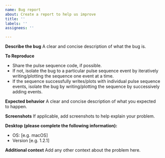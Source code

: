 ```yaml
---
name: Bug report
about: Create a report to help us improve
title: ''
labels: ''
assignees: ''

---
```


**Describe the bug**
A clear and concise description of what the bug is.

**To Reproduce**
- Share the pulse sequence code, if possible.
- If not, isolate the bug to a particular pulse sequence event by iteratively writing/plotting the sequence one event at a time.
- If the sequence successfully writes/plots with individual pulse sequence events, isolate the bug by writing/plotting the sequence by successively adding events.

**Expected behavior**
A clear and concise description of what you expected to happen.

**Screenshots**
If applicable, add screenshots to help explain your problem.

**Desktop (please complete the following information):**
 - OS: [e.g. macOS]
 - Version [e.g. 1.2.1]

**Additional context**
Add any other context about the problem here.
